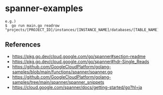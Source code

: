 # spanner-examples

```
e.g.)
$  go run main.go readrow "projects/[PROJECT_ID]/instances/[INSTANCE_NAME]/databases/[TABLE_NAME]"
```

## References
- https://pkg.go.dev/cloud.google.com/go/spanner#section-readme
- https://pkg.go.dev/cloud.google.com/go/spanner#hdr-Single_Reads
- https://github.com/GoogleCloudPlatform/golang-samples/blob/main/functions/spanner/spanner.go
- https://github.com/GoogleCloudPlatform/golang-samples/tree/main/spanner/spanner_snippets
- https://cloud.google.com/spanner/docs/getting-started/go?hl=ja